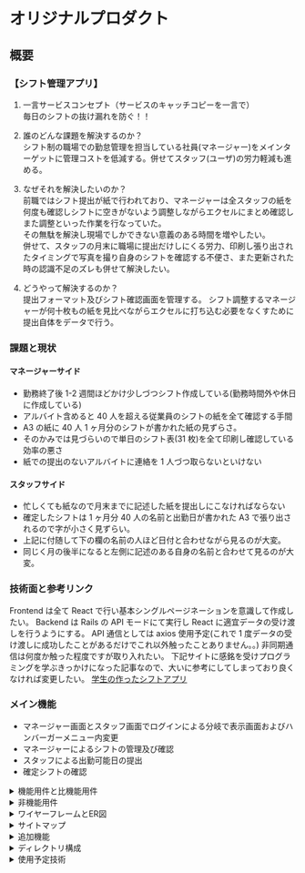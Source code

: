 # オリジナルプロダクト

## 概要

### 【シフト管理アプリ】

1. 一言サービスコンセプト（サービスのキャッチコピーを一言で）<br />
   毎日のシフトの抜け漏れを防ぐ！！

2. 誰のどんな課題を解決するのか？<br>
   シフト制の職場での勤怠管理を担当している社員(マネージャー)をメインターゲットに管理コストを低減する。併せてスタッフ(ユーザ)の労力軽減も進める。

3. なぜそれを解決したいのか？<br>
   前職ではシフト提出が紙で行われており、マネージャーは全スタッフの紙を何度も確認しシフトに空きがないよう調整しながらエクセルにまとめ確認しまた調整といった作業を行なっていた。<br>
   その無駄を解決し現場でしかできない意義のある時間を増やしたい。<br>
   併せて、スタッフの月末に職場に提出だけしにくる労力、印刷し張り出されたタイミングで写真を撮り自身のシフトを確認する不便さ、また更新された時の認識不足のズレも併せて解決したい。

4. どうやって解決するのか？<br>
   提出フォーマット及びシフト確認画面を管理する。
   シフト調整するマネージャーが何十枚もの紙を見比べながらエクセルに打ち込む必要をなくすために提出自体をデータで行う。

### 課題と現状

#### マネージャーサイド

- 勤務終了後 1-2 週間ほどかけ少しづつシフト作成している(勤務時間外や休日に作成している)
- アルバイト含めると 40 人を超える従業員のシフトの紙を全て確認する手間
- A3 の紙に 40 人 1 ヶ月分のシフトが書かれた紙の見ずらさ。
- そのかみでは見づらいので単日のシフト表(31 枚)を全て印刷し確認している効率の悪さ
- 紙での提出のないアルバイトに連絡を 1 人づつ取らないといけない

#### スタッフサイド

- 忙しくても紙なので月末までに記述した紙を提出しにこなければならない
- 確定したシフトは 1 ヶ月分 40 人の名前と出勤日が書かれた A3 で張り出されるので字が小さく見ずらい。
- 上記に付随して下の欄の名前の人ほど日付と合わせながら見るのが大変。
- 同じく月の後半になると左側に記述のある自身の名前と合わせて見るのが大変。

### 技術面と参考リンク

Frontend は全て React で行い基本シングルページネーションを意識して作成したい。
Backend は Rails の API モードにて実行し React に適宜データの受け渡しを行うようにする。
API 通信としては axios 使用予定(これで 1 度データの受け渡しに成功したことがあるだけでこれ以外触ったことありません。。)
非同期通信は何度か触った程度ですが取り入れたい。
下記サイトに感銘を受けプログラミングを学ぶきっかけになった記事なので、大いに参考にしてしまっており良くなければ変更したい。
[学生の作ったシフトアプリ](https://zenn.dev/pae_26/articles/dba5403eca50f0)

### メイン機能

- マネージャー画面とスタッフ画面でログインによる分岐で表示画面およびハンバーガーメニュー内変更
- マネージャーによるシフトの管理及び確認
- スタッフによる出勤可能日の提出
- 確定シフトの確認

<details><summary>機能用件と比機能用件</summary>

MVP として 1 から 6 までの機能でまずは作成を目標にしています。

- 1. スタッフが画面のカレンダーから日付を選択し出勤可能なシフトの時間帯をデータとして送信できる
- 2. マネージャーはスタッフから送信されたシフトデータをマネージャー画面の仮シフト一覧にて全スタッフの出勤可能日を確認できる
- 3. マネージャーはスタッフの出勤可能日を確定・変更・削除ができる
- 4. マネージャーは確定したシフトを確定シフトとして全スタッフが閲覧可能の状態にして公開ができる
- 5. 全ページの company name の部分を store テーブルの name カラムに変更する
- 6. トップページからログインができる
- 7. 全ページ共通のハンバーガーメニューを作成しクリックで開くことでお問い合わせ、変更依頼、お知らせの機能を使うことができる。
- 8. 各ユーザーは確定したシフトに対してハンバーガーメニュー内の変更依頼からシフトの変更をマネージャーに依頼できる。プルリクエストのイメージ
- 9. マネージャーは変更依頼を受け取ると確定シフト画面からシフトの update ができる。
- 10. 上記の update された場合はハンバーガーメニュー内のお知らせ一覧から各ユーザーは確認できる
- 11. 確定したシフトの CSV 出力

</details>

<details><summary>非機能用件</summary>

- 1. ログインに関して cookie にてパスワードを保存してログインを簡単にできる
- 2. ユーザーは基本ケータイ、マネージャーは基本パソコンでこのアプリを使う想定なのでレスポンシブ対応
- 3. 個人情報を扱うのでセキュリティ面の確保
- 4. デプロイの仕組みとして、GitHub の main ブランチにマージしたら自動デプロイされる機能は盛り込みたい。(GitHubActions にて CI/CD 実装)
- 5. マネージャーは各スタッフのシフトデータ等を取得することがあるため全データを都度取得することのないように N±1 問題を意識しパフォーマンスの低下を引き起こさない様に実装する。
- 6. ESLint,Prettier による Front 側の静的解析、rails 側の Minitest によるコードの品質を保つ。

</details>

<details><summary>ワイヤーフレームとER図</summary>

~~## ログイン画面~~
~~この画面で管理者なのかユーザーなのか判断。~~
~~社員番号と任意のパスワードでログインできる。~~
~~管理者は基本的に 1 名しか登録できず、ユーザーは管理者によって社員番号登録されたのちにパスワード設定しログインできる様になる。~~
~~本来であれば店舗アカウントとしてまずはログインさせたいが自信ないのでデフォルトで管理者はこちらで登録しておき、あらかじめ利用者にパスワード等伝えておく。~~

## パスワード入力画面兼ホーム画面

ここがホーム画面になる。
ここで社員番号と自分で決めたパスワード打ち込むとスタッフもしくはマネージャーの画面にログインできる。
~~管理者の場合は管理者画面に遷移する。~~
マネージャーの場合は下のマネージャーはこちらからボタンを押すことでマネージャー用のパスワード入力画面にいく。
<img width="" src="https://qiita-image-store.s3.ap-northeast-1.amazonaws.com/0/2741017/59f76eac-f2ef-d9c3-aae7-e38afafb9c33.png">

## 管理者としてログインした場合の管理者画面

~~CREATE USER は社員番号登録ができこれでログイン画面にてアカウント作成でパスワードを打ち込みユーザーアカウントが出来上がる~~
ログイン後今月の確定シフト一覧が大きく出る。※確定していない場合は今月分の仮シフト一覧が出る
~~DECIDED PAGES 仮シフト一覧を確定したものが掲載される画面に移動~~

## 管理者画面(仮シフト一覧：SHIFT PAGES)

マネージャー画面のハンバーガーメニュー内からアクセス可能。
ここにシフト提出されればそのデータに基づいて可能時間を入れていくことができる。
アルバイトで ⚪︎ になっている部分はこの日に出勤できる時間があるサイン(ユーザー画面からの送信でこの日付に時間帯記述されている意味)でこの部分をクリックするとプルダウンでその時間帯を指定できる。
× になっているところは出勤できない日として登録されているので何もできない。
社員に関しては A,B,F,中番など独自の値が入る。
確定ボタンを押せば現状登録されているカレンダーがユーザー画面に表示される様になる。
一時保存ボタンはユーザー画面には表示されず管理者として再度ログインしてこの画面に戻ってきても同じ状態を保つ様にする。
部門と名前の表示は固定でスクロールバーで日付だけ流せる様にしたい。
<img width="" src="https://qiita-image-store.s3.ap-northeast-1.amazonaws.com/0/2741017/6fc9bc9b-7835-dd7a-03b9-288a743c92c7.png">

## ハンバーガーメニューイメージ

管理者の場合はこの中に create account があり新規スタッフの登録ができる。また仮シフトはハンバーガーメニュー内の SHIFT ボタン押すことで表示して登録等ができる。
スタッフの場合は request ボタンに変わり変更依頼ができる、また SHIFT ボタンは次月の自身のシフト提出画面に遷移するボタンになっている。
<img src="https://qiita-image-store.s3.ap-northeast-1.amazonaws.com/0/2741017/bc1ff860-b1a0-3f9a-1e9f-e384c9a53e4e.png">

## ユーザー画面

~~下の画面から USER SHIFT か DECIDED PAGES に行けるボタンがあり、~~
~~DECIDED PAGES は管理者画面の確定版が見れる。~~
スタッフログイン後は今月の自分の出勤日入りの縦型カレンダーの表示で下記のように表示される。(パソコンではなくケータイでの使用想定)
ハンバーガーメニューからシフト提出画面に行くと自分の来月の出勤予定を提出する画面になる。
そこでは日付をクリックするとモーダル表示で出勤時間と退勤時間をプルダウン的に選択できるのでそこで選ぶ。何も選ばれていない日付は送信後デフォルトで × になる。
日付内は出勤時間と退勤時間が上下で並ぶ感じで小さめに表記。当日分の予定はカレンダー下に大きく表示する
<img width="" src="https://qiita-image-store.s3.ap-northeast-1.amazonaws.com/0/2741017/4b37b25b-fbee-45d4-29e8-8d74870dc875.png">

## テーブル

### entity

- 従業員名(employer_name)
- 管理者名(manager)
- 管理者番号(manager_number)
- 従業員パスワード(employer_password)
- 社員番号(employer_number)
- 店舗番号(store_number)
- 店舗パスワード(store_password)
- 部門(category)
- 出勤日(work_day)
- 出勤時間(start_time)
- 退勤時間(finish_time)
- 従業員スキル(employer_skill)
- 変更リクエスト(change_request)
- お知らせ

### employees table

| column     | date-type  | NULL | key | default | AUTO INCREMENT |
| ---------- | ---------- | ---- | --- | ------- | -------------- |
| id         | INT(11)    | NO   | PK  |         | YES            |
| store_id   | INT(11)    | NO   | FK  |         |                |
| is_manager | BOOLEAN    | NO   |     |         |                |
| name       | CHAR(50)   | NO   |     |         |                |
| number     | INT(11)    | NO   | UNI |         |                |
| password   | BIGINT(20) | NO   | UNI |         |                |

### employer_shift table

| column        | date-type | NULL | key | default | AUTO INCREMENT |
| ------------- | --------- | ---- | --- | ------- | -------------- |
| id            | INT(11)   | NO   | PK  |         | YES            |
| employer_id   | INT(11)   | NO   | FK  |         |                |
| shift_data_id | INT(11)   | NO   | FK  |         |                |

### shift_dates table

| column        | date-type | NULL | key | default | AUTO INCREMENT |
| ------------- | --------- | ---- | --- | ------- | -------------- |
| id            | INT(11)   | NO   | PK  |         | YES            |
| work_day      | DATE      | NO   |     |         |                |
| is_attendance | BOOLEAN   | NO   |     |         |                |

### shift_time table

| column        | date-type | NULL | key | default | AUTO INCREMENT |
| ------------- | --------- | ---- | --- | ------- | -------------- |
| shift_date_id | INT(11)   | NO   |     |         |                |
| start_time    | TIME      | NO   |     |         |                |
| end_time      | TIME      | NO   |     |         |                |

### approve_month table

| column        | date-type | NULL | key | default | AUTO INCREMENT |
| ------------- | --------- | ---- | --- | ------- | -------------- |
| id            | INT(11)   | NO   | PK  |         | YES            |
| is_approve    | BOOLEAN   | NO   |     |         |                |
| shift_time_id | INT(11)   | NO   | FK  |         |                |

### departments table

| column      | date-type | NULL | key | default | AUTO INCREMENT |
| ----------- | --------- | ---- | --- | ------- | -------------- |
| id          | INT(11)   | NO   | PK  |         | YES            |
| employer_id | INT(11)   | NO   | FK  |         |                |
| name        | CHAR(50)  | NO   |     |         |                |

### skills table

| column | date-type | NULL | key | default | AUTO INCREMENT |
| ------ | --------- | ---- | --- | ------- | -------------- |
| id     | INT(11)   | NO   | PK  |         | YES            |
| name   | CHAR(50)  | NO   |     |         |                |

### employer_skills table

| column      | date-type | NULL | key | default | AUTO INCREMENT |
| ----------- | --------- | ---- | --- | ------- | -------------- |
| id          | INT(11)   | NO   | PK  |         | YES            |
| employer_id | INT(11)   | NO   | FK  |         |                |
| skill_id    | INT(11)   | NO   | FK  |         |                |

### stores table

| column   | date-type | NULL | key | default | AUTO INCREMENT |
| -------- | --------- | ---- | --- | ------- | -------------- |
| id       | INT(11)   | NO   | PRI |         | YES            |
| number   | INT(5)    | NO   |     |         |                |
| password | INT(11)   | NO   | UNI |         |                |
| name     | CHAR(50)  | NO   |     |         |                |

### information

| column   | date-type    | NULL | key | default | AUTO INCREMENT |
| -------- | ------------ | ---- | --- | ------- | -------------- |
| id       | INT(11)      | NO   | PRI |         | YES            |
| store_id | INT(11)      | NO   | FK  |         |                |
| content  | VARCHAR(255) |      |     |         |                |

## ER 図

<img src="https://qiita-image-store.s3.ap-northeast-1.amazonaws.com/0/2741017/43e170b6-4eab-7a43-f911-43e6c1a89510.png">
</details>

<details><summary>サイトマップ</summary>
<img width="" src="https://qiita-image-store.s3.ap-northeast-1.amazonaws.com/0/2741017/8a8f00db-69c5-af45-6e63-3dac296afb98.png">
</details>

<details><summary>追加機能</summary>

### 追加機能

- 問い合わせ機能<br>
  ハンバーガーメニューの中に問い合わせ機能を入れる
  問い合わせ内容や改善して欲しい点を自分にメールを送ることができる機能

- 出勤可能日変更依頼<br>
  シフト提出者側は基本的には提出したシフトの変更は自由にできないが GitHub のプルリクエストのように変更依頼を出すことができる。<br>
  管理者側で確認された場合は確定シフトに変更を加えてもらう。<br><br>

- お知らせ機能<br>
  ハンバーガーメニューを作りそこにお知らせ機能を入れる。
  そこを押すと確定シフトが更新されたことや、出勤日変更依頼が届いていることなどが確認できる。

- 各従業員のスキルレベル表示<br>
  各従業員に属性としてスキルレベルを持たせ（管理者画面でしか確認できない）単日のスキルレベル合計が設定した数値よりも低ければ日付部分の色を変更しスキル不足を表示する。<br>※前職は 1000 坪以上ある大型店だったが人員不足を補うほどの募集が集まる地域でなかったためスキルの高い人員を適切に配置することが重要だったためスキルを可視化できるようにしたい<br><br>

- 店舗ごとのアカウント作成<br>
  店舗ごとのログイン機能を持たせ何店舗でも管理者と店舗従業員を持ったテーブルを作れるようにする<br><br>

- CSV 出力<br>
  確定したシフトを CSV 出力可能にし既存のシフト一覧のエクセルに貼り付け可能にする。<br><br>

- Gpt4 によるシフト最適化<br>
  Gpt4 の API を入れ込み各従業員の出勤可能日が提出され次第管理者画面にて API を叩くボタン設置し各日程の最適人数を当てはめてくれる機能<br><br>

</details>

<details><summary>ディレクトリ構成</summary>

## ディレクトリ構成

```
shift_app ── frontend(react-create-app)
          └── backend(rails new)
```

</details>

<details><summary>使用予定技術</summary>

## 使用予定技術

backend

- Ruby 3.1.2
- Ruby on Rails 7.0.3(API モード)

frontend

- React 18.2.0(node 16.15.0)
- JavaScript ES6
- HTML5
- CSS, SCSS
- tailwind~~もしくは materialUI(tailwind の方が自分的にはわかりやすく使いやすいイメージ。ただめちゃくちゃ長くなるので可読性落ちる気がしているので現役エンジニアの意見を聞きたい)~~

infrastructure

- Docker 23.0.5 (少し触った程度。書籍 2 冊読了、Youtube 動画で練習した程度)
- AmazonWebServices （まだ全く触ったことがない。デプロイだけであれば 2 週間でなんとかできるのか。）

database

- MySQL 5.8

</details>
